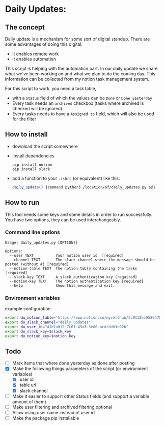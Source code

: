 # Daily Updates:

## The concept

Daily update is a mechanism for some sort of digital standup. There are some advantages of doing this digital:

- it enables remote work
- it enables automation

This script is helping with the automation part. In our daily update we share what we've been working on and what we plan to do the coming day. This information can be collected from my notion task management system.

For this script to work, you need a task table, 

- with a `Status` field of which the values can be `Done` or `Done yesterday` 
- Every task needs an `archived` checkbox (tasks where archived is checked will be ignored). 
- Every tasks needs to have a `Assigned to` field, which will also be used for the filter

## How to install

- download the script somewhere

- install dependencies

  ```shell
  pip install notion
  pip install slack
  ```

- add a function to your `.zshrc` (or equivalent) like this:

  ```bash
  daily_update() {command python3 /location/of/daily_updates.py $@}
  ```

## How to run

This tool needs some keys and some details in order to run successfully. You have two options, they 
can be used interchangeably.

### Command line options

```help
Usage: daily_updates.py [OPTIONS]

Options:
  --user TEXT          Your notion user id  [required]
  --channel TEXT       The slack channel where the message should be posted (without #) [required]
  --notion-table TEXT  The notion table containing the tasks [required]
  --slack-key TEXT     A slack authentication key [required]
  --notion-key TEXT    The notion authentication key [required]
  --help               Show this message and exit.
``` 

###  Environment variables

example configuration:
```bash
export du_notion_table="https://www.notion.so/mycellhub/2c9112bb9586478fbba2f1e1eba15c9e?v=557b0e9d6bc743fb84733628d7cfa6c2"
export du_slack_channel="daily_updates"
export du_user_id="41d1a012-7c6f-49a3-8e80-acdcddb3c92b"
export du_slack_key=$slack_key
export du_notion_key=$notion_key
```

## Todo

- [ ] Mark items that where done yesterday as done after posting
- [x] Make the following things parameters of the script (or environment variables)
  - [x] user id
  - [x] table url
  - [x] slack channel
- [ ] Make it easier to support other Status fields (and support a variable amount of them)
- [ ] Make user filtering and archived filtering optional
- [ ] Allow using user name instead of user id
- [ ] Make the package pip installable

